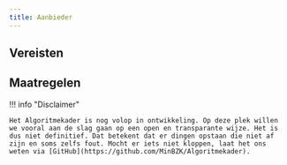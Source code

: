 ```yaml
---
title: Aanbieder
---
```


## Vereisten

<!-- list_vereisten rollen/aanbieder -->

## Maatregelen

<!-- list_maatregelen rollen/aanbieder -->

!!! info "Disclaimer"

    Het Algoritmekader is nog volop in ontwikkeling. Op deze plek willen we vooral aan de slag gaan op een open en transparante wijze. Het is dus niet definitief. Dat betekent dat er dingen opstaan die niet af zijn en soms zelfs fout. Mocht er iets niet kloppen, laat het ons weten via [GitHub](https://github.com/MinBZK/Algoritmekader).